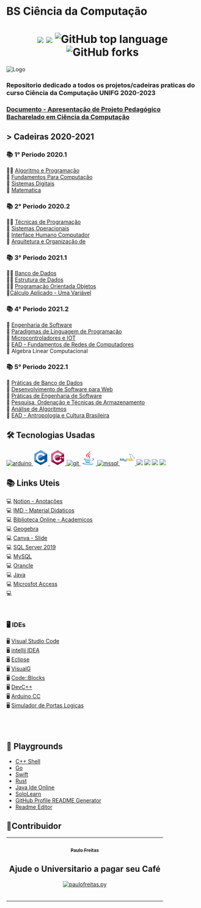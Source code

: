 # BS Ciência da Computação

<h1 align="center">
<img src="https://img.shields.io/static/v1?label=CCO&message=Ciencia%20da%20Computacao&color=ff6347&style&logo=ghost"/>
<img src="https://img.shields.io/github/license/mashape/apistatus.svg"/>
<img alt="GitHub top language" src="https://img.shields.io/github/languages/top/paulofreitas-py/BS-Ciencia-da-Computacao">
<img alt="GitHub forks" src="https://img.shields.io/github/forks/paulofreitas-py/BS-Ciencia-da-Computacao?style=social">
</h1>

![Logo](https://paulofreitasdev.files.wordpress.com/2021/05/intro.png)


### Repositorio dedicado a todos os projetos/cadeiras praticas do curso Ciência da Computação UNIFG 2020-2023

### [Documento - Apresentação de Projeto Pedagógico Bacharelado em Ciência da Computação](https://github.com/paulofreitas-py/BS-Ciencia-da-Computacao/blob/main/ProjetoCCO.md)<br>

## >  Cadeiras 2020-2021
### 📚 1° Periodo 2020.1
👨‍💻 [Algoritmo e Programação](https://github.com/paulofreitas-py/BS-Ciencia-da-Computacao/tree/main/cco1-Algoritmo-e-Programacao)<br>
📖 [Fundamentos Para Computação](https://github.com/paulofreitas-py/BS-Ciencia-da-Computacao/tree/main/cco1-Fundamentos-Para-Computa%C3%A7%C3%A3o)<br>
📖 [Sistemas Digitais](https://github.com/paulofreitas-py/BS-Ciencia-da-Computacao/tree/main/cco1-Sistemas-Digitais)<br>
📐 [Matematica](https://github.com/paulofreitas-py/BS-Ciencia-da-Computacao/tree/main/cco1-Matematica)<br>
### 📚 2° Periodo 2020.2
👨‍💻 [Técnicas de Programação](https://github.com/paulofreitas-py/BS-Ciencia-da-Computacao/tree/main/cco2-Tecnicas-de-Programacao)<br>
🔖 [Sistemas Operacionais](https://github.com/paulofreitas-py/BS-Ciencia-da-Computacao/tree/main/cco2-Sistemas-Operacionais)<br>
📖 [Interface Humano Computador](https://github.com/paulofreitas-py/BS-Ciencia-da-Computacao/tree/main/cco2-Interface-Homem-Computador)<br>
📖 [Arquitetura e Organização de](https://github.com/paulofreitas-py/BS-Ciencia-da-Computacao/tree/main/cco2-Arquitetura-e-Organizacao-de-Computadores)<br>
### 📚 3° Periodo 2021.1
👨‍💻 [Banco de Dados](https://github.com/paulofreitas-py/BS-Ciencia-da-Computacao/tree/main/cco3-Banco-de-Dados)<br>
👨‍💻 [Estrutura de Dados](https://github.com/paulofreitas-py/BS-Ciencia-da-Computacao/tree/main/cco3-Estrutura-de-Dados)<br>
👨‍💻 [Programação Orientada Objetos](https://github.com/paulofreitas-py/BS-Ciencia-da-Computacao/tree/main/cco3-Programacao-Orientada-Obejtos)<br>
 📐[Cálculo Aplicado - Uma Variável](https://github.com/paulofreitas-py/BS-Ciencia-da-Computacao/tree/main/cco3-Calculo-Aplicado)<br>

### 📚 4° Periodo 2021.2
🔖 [Engenharia de Software](https://github.com/paulofreitas-py/BS-Ciencia-da-Computacao/tree/main/cco4-Engenharia-de-Software)<br>
🔖 [Paradigmas de Linguagem de Programação](https://github.com/paulofreitas-py/BS-Ciencia-da-Computacao/tree/main/cco4-Paradigmas-de-Linguagem-de-Programa%C3%A7%C3%A3o)<br>
🔖 [Microcontroladores e IOT](https://github.com/paulofreitas-py/BS-Ciencia-da-Computacao/tree/main/cco4-Microcontroladores-e-IOT)<br>
🔖 [EAD - Fundamentos de Redes de Computadores](https://paulofreitaspy.notion.site/EAD-FUNDAMENTOS-DE-REDES-DE-COMPUTADORES-ab2c0577fd2744b6b8dd0b242f55f1de)<br>
📐 Algebra Linear Computacional<br>

### 📚 5° Periodo 2022.1
🔖 [Práticas de Banco de Dados]()<br>
🔖 [Desenvolvimento de Software para Web]()<br>
🔖 [Práticas de Engenharia de Software]()<br>
🔖 [Pesquisa, Ordenação e Técnicas de Armazenamento]()<br>
🔖 [Análise de Algoritmos]()<br>
🔖 [EAD - Antropologia e Cultura Brasileira]()<br>

## 🛠 Tecnologias Usadas
<p align="left"> <a href="https://www.arduino.cc/" target="_blank"> <img src="https://cdn.worldvectorlogo.com/logos/arduino-1.svg" alt="arduino" width="40" height="40"/> </a> 
<a href="https://www.cprogramming.com/" target="_blank"> <img src="https://raw.githubusercontent.com/devicons/devicon/master/icons/c/c-original.svg" alt="c" width="40" height="40"/> </a> 
<a href="https://www.w3schools.com/cpp/" target="_blank"> <img src="https://raw.githubusercontent.com/devicons/devicon/master/icons/cplusplus/cplusplus-original.svg" alt="cplusplus" width="40" height="40"/> </a> <a href="https://git-scm.com/" target="_blank"> <img src="https://www.vectorlogo.zone/logos/git-scm/git-scm-icon.svg" alt="git" width="40" height="40"/> </a> 
<a href="https://www.java.com" target="_blank"> <img src="https://raw.githubusercontent.com/devicons/devicon/master/icons/java/java-original.svg" alt="java" width="40" height="40"/> </a> <a href="https://www.microsoft.com/en-us/sql-server" target="_blank"> <img src="https://www.svgrepo.com/show/303229/microsoft-sql-server-logo.svg" alt="mssql" width="40" height="40"/> </a> 
<a href="https://www.mysql.com/" target="_blank"> <img src="https://raw.githubusercontent.com/devicons/devicon/master/icons/mysql/mysql-original-wordmark.svg" alt="mysql" width="40" height="40"/> </a> 
<img src="https://cdn.jsdelivr.net/gh/devicons/devicon/icons/html5/html5-original.svg" width="40"/>
<img src="https://cdn.jsdelivr.net/gh/devicons/devicon/icons/css3/css3-original.svg" width="40" />
<img src="https://cdn.jsdelivr.net/gh/devicons/devicon/icons/javascript/javascript-original.svg" width="40" />
<img src="https://cdn.jsdelivr.net/gh/devicons/devicon/icons/php/php-original.svg" width="40" /> </p>

## 📚 Links Uteis

💻 [Notion - Anotações](https://www.notion.so)<br>
💻 [IMD - Material Didaticos](https://materialpublic.imd.ufrn.br/)<br>
💻 [Biblioteca Online - Academicos](https://plataforma.bvirtual.com.br/)<br>
💻 [Geogebra](https://www.geogebra.org/)<br>
💻 [Canva - Slide](https://www.canva.com/)<br>
💻 [SQL Server 2019](https://www.microsoft.com/pt-br/sql-server/sql-server-2019)<br>
💻 [MySQL](https://www.mysql.com/)<br>
💻 [Orancle](https://www.oracle.com/br/downloads/)<br>
💻 [Java](https://java.com/en/download/)<br>
💻 [Microsfot Access](https://www.microsoft.com/pt-br/microsoft-365/p/access/cfq7ttc0k7q8)<br>
💻 
[]()<br>
[]()<br>
[]()<br>
### 🖥 IDEs
🖥 [Visual Studio Code](https://code.visualstudio.com/)<br>
🖥 [intellij IDEA](https://www.jetbrains.com/idea/)<br>
🖥 [Eclipse](https://www.eclipse.org/)<br>
🖥 [VisualG](http://visualg3.com.br/)<br>
🖥 [Code::Blocks](https://www.codeblocks.org/)<br>
🖥 [DevC++](https://dev-cpp.com/)<br>
🖥 [Arduino CC](https://www.arduino.cc/en/software)<br>
🖥 [Simulador de Portas Logicas](https://purainfo.com.br/dica-simulador-de-portas-logicas-logic-gate-simulator/)<br>
[]()<br>
[]()<br>
[]()<br>
## 🎡 Playgrounds

- [C++ Shell](cpp.sh)<br>
- [Go ](https://play.golang.org)<br>
- [Swift ](https://online.swiftplayground.run)<br>
- [Rust ](play.rust-lang.org)<br>
- [Java Ide Online ](https://online-ide.com/)<br>
- [SoloLearn](code.sololearn.com)<br>
- [GitHub Profile README Generator](https://rahuldkjain.github.io/gh-profile-readme-generator/)<br>
- [Readme Editor](https://readme.so/pt)<br>


## 👾Contribuidor

<table>
    <td align="center"><a href="https://github.com/paulofreitas-py"><img style="border-radius: 20%;" src="https://avatars.githubusercontent.com/u/42820569?s=400&u=756d1c6a756b352a1095e7cb9289d3170f909765&v=4" width="100px;" alt=""/><br /><sub><b>Paulo Freitas</b></sub></a></br>
  
## Ajude o Universitario a pagar seu Café
<p align="center"><a href="https://www.buymeacoffee.com/paulofreitas.py"> <img align="center" src="https://cdn.buymeacoffee.com/buttons/v2/default-yellow.png" height="50" width="210" alt="paulofreitas.py" /></a></p><br>

